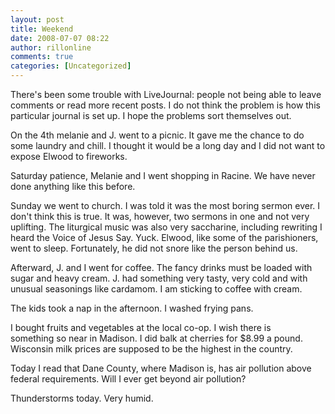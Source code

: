 ```yaml
---
layout: post
title: Weekend
date: 2008-07-07 08:22
author: rillonline
comments: true
categories: [Uncategorized]
---
```

There's been some trouble with LiveJournal: people not being able to leave comments or read more recent posts. I do not think the problem is how this particular journal is set up. I hope the problems sort themselves out.

On the 4th melanie and J. went to a picnic. It gave me the chance to do some laundry and chill. I thought it would be a long day and I did not want to expose Elwood to fireworks.

Saturday patience, Melanie and I went shopping in Racine. We have never done anything like this before.

Sunday we went to church. I was told it was the most boring sermon ever. I don't think this is true. It was, however, two sermons in one and not very uplifting. The liturgical music was also very saccharine, including rewriting I heard the Voice of Jesus Say. Yuck. Elwood, like some of the parishioners, went to sleep. Fortunately, he did not snore like the person behind us. 

Afterward, J. and I went for coffee. The fancy drinks must be loaded with sugar and heavy cream. J. had something very tasty, very cold and with unusual seasonings like cardamom. I am sticking to coffee&nbsp;with cream.

The kids took a nap in the afternoon. I washed frying pans.

I bought fruits and vegetables at the local co-op. I wish there is something&nbsp;so near in Madison. I did balk at cherries for $8.99 a pound. Wisconsin milk prices are supposed to be the highest in the country.

Today I read that Dane County, where Madison is, has air pollution above federal requirements. Will I ever get beyond air pollution?

Thunderstorms today. Very humid.&nbsp;&nbsp;&nbsp;&nbsp;&nbsp;
